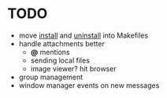 TODO
====

- move [install](install) and [uninstall](uninstall) into Makefiles
- handle attachments better
    - **@** mentions
    - sending local files
    - image viewer? hit browser
- group management 
- window manager events on new messages
